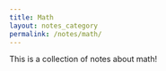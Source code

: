 ```yaml
---
title: Math
layout: notes_category
permalink: /notes/math/
---
```


This is a collection of notes about math!
